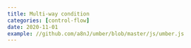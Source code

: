 ```yaml
---
title: Multi-way condition
categories: [control-flow]
date: 2020-11-01
example: //github.com/a8nJ/umber/blob/master/js/umber.js
---
```

